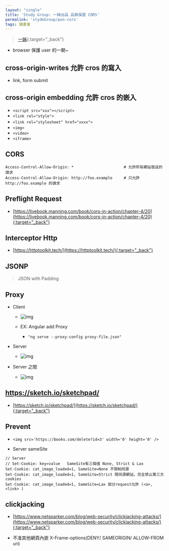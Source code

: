 ```yaml
---
layout: "single"
title: 'Study Group: 一姊出品 品質保證 CORS'
permalink: 'stydeGroup/pon-cors'
tags: 讀書會
---
```


> [一姊](https://pengpon.github.io/web/2020/03/29/CORS.html){:target="_back"}

- browser 保護 user 的一朝~


## cross-origin-writes 允許 cros 的寫入

   - link, form submit

## cross-origin embedding 允許 cros 的嵌入

   - `<script src="xxx"></script>`
   - `<link rel="style">`
   - `<link rel="stylesheet" href="xxxx">`　
   - `<img>`
   - `<video>`
   - `<iframe>`
   
## CORS

~~~
Access-Control-Allow-Origin: *            			# 允許所有網站發送的請求
Access-Control-Allow-Origin: http://foo.example  	# 只允許 http://foo.example 的請求
~~~


## Preflight Request 

- [https://livebook.manning.com/book/cors-in-action/chapter-4/20](https://livebook.manning.com/book/cors-in-action/chapter-4/20){:target="_back"}


## Interceptor Http

- [https://httptoolkit.tech/](https://httptoolkit.tech/){:target="_back"}

## JSONP

> JSON with Padding

## Proxy

- Client

  - ![img](https://i.imgur.com/oRFMcx0.jpg)


  - EX: Angular add Proxy

     -  `"ng serve --proxy-config proxy-file.json"`


- Server 

   - ![img](https://i.imgur.com/G5oTXxV.jpg)

- Server 之間

   - ![img](https://i.imgur.com/VQ0NZeh.jpg)


## https://sketch.io/sketchpad/

- [https://sketch.io/sketchpad/](https://sketch.io/sketchpad/){:target="_back"}


## Prevent 

- `<img src='https://books.com/delete?id=3' width='0' height='0' />`

- Server sameSite

~~~
// Server
// Set-Cookie: key=value   SameSite有三個值 None, Strict & Lax 
Set-Cookie: cat_image_loaded=1, SameSite=None 不限制同源
Set-Cookie: cat_image_loaded=1, SameSite=Strict 限同源網站，完全禁止第三方cookies
Set-Cookie: cat_image_loaded=1, SameSite=Lax 部分request允許 (<a>, <link> )
~~~

## clickjacking

- [https://www.netsparker.com/blog/web-security/clickjacking-attacks/](https://www.netsparker.com/blog/web-security/clickjacking-attacks/){:target="_back"}

- 不准其他網頁內嵌 X-Frame-options(DENY/ SAMEORIGIN/ ALLOW-FROM uri) 